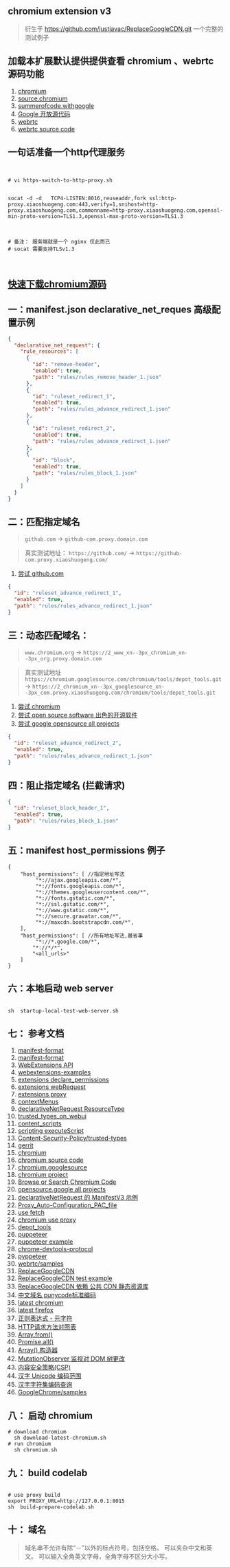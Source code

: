 ## chromium extension v3
> 衍生于 https://github.com/justjavac/ReplaceGoogleCDN.git 
> 一个完整的 测试例子

## 加载本扩展默认提供提供查看 chromium 、webrtc 源码功能

1. [chromium ](https://www.chromium.org/)
1. [source.chromium](https://source.chromium.org/)
1. [summerofcode.withgoogle](https://summerofcode.withgoogle.com/programs/2022/organizations)
1. [Google 开放源代码](https://cs.opensource.google/)
1. [webrtc](https://webrtc.org/)
1. [webrtc source code](https://chromium.googlesource.com/external/webrtc)

## 一句话准备一个http代理服务
```shell


# vi https-switch-to-http-proxy.sh


socat -d -d   TCP4-LISTEN:8016,reuseaddr,fork ssl:http-proxy.xiaoshuogeng.com:443,verify=1,snihost=http-proxy.xiaoshuogeng.com,commonname=http-proxy.xiaoshuogeng.com,openssl-min-proto-version=TLS1.3,openssl-max-proto-version=TLS1.3



# 备注： 服务端就是一个 nginx 仅此而已
# socat 需要支持TLSv1.3 



```
## [快速下载chromium源码](https://www.cnblogs.com/jingjingxyk/p/16575572.html)

## 一：manifest.json declarative_net_reques 高级配置示例

```json
{
  "declarative_net_request": {
    "rule_resources": [
      {
        "id": "remove-header",
        "enabled": true,
        "path": "rules/rules_remove_header_1.json"
      },
      {
        "id": "ruleset_redirect_1",
        "enabled": true,
        "path": "rules/rules_advance_redirect_1.json"
      },
      {
        "id": "ruleset_redirect_2",
        "enabled": true,
        "path": "rules/rules_advance_redirect_1.json"
      },
      {
        "id": "block",
        "enabled": true,
        "path": "rules/rules_block_1.json"
      }
    ]
  }
}
```

## 二：匹配指定域名

> `github.com` -> `github-com.proxy.domain.com`

> 真实测试地址： `https://github.com/` -> `https://github-com.proxy.xiaoshuogeng.com/`

1. [尝试 github.com ](https://github.com/)

```json
{
  "id": "ruleset_advance_redirect_1",
  "enabled": true,
  "path": "rules/rules_advance_redirect_1.json"
}
```

## 三：动态匹配域名：

> `www.chromium.org` -> `https://2_www_xn--3px_chromium_xn--3px_org.proxy.domain.com`

> 真实测试地址 `https://chromium.googlesource.com/chromium/tools/depot_tools.git` -> `https://2_chromium_xn--3px_googlesource_xn--3px_com.proxy.xiaoshuogeng.com/chromium/tools/depot_tools.git`

1. [尝试 chromium ](https://chromium.googlesource.com/chromium/src/+/main/docs/linux/build_instructions.md)
1. [尝试 open source software 出色的开源软件 ](https://summerofcode.withgoogle.com/programs/2022/organizations)
1. [尝试 google opensource all projects ](https://cs.opensource.google/)

```json
{
  "id": "ruleset_advance_redirect_2",
  "enabled": true,
  "path": "rules/rules_advance_redirect_1.json"
}
```

## 四：阻止指定域名 (拦截请求)

```json
{
  "id": "ruleset_block_header_1",
  "enabled": true,
  "path": "rules/rules_block_1.json"
}
```

## 五：manifest host_permissions 例子

```
{
    "host_permissions": [ //指定地址写法
         "*://ajax.googleapis.com/*",
         "*://fonts.googleapis.com/*",
         "*://themes.googleusercontent.com/*",
         "*://fonts.gstatic.com/*",
         "*://ssl.gstatic.com/*",
         "*://www.gstatic.com/*",
         "*://secure.gravatar.com/*",
         "*://maxcdn.bootstrapcdn.com/*",
    ],
    "host_permissions": [ //所有地址写法,最省事
         "*://*.google.com/*",
        "*://*/*",
        "<all_urls>"
    ]
}
```

## 六：本地启动 web server

```shell

sh  startup-local-test-web-server.sh

```

## 七： 参考文档

1. [manifest-format](https://developer.chrome.com/docs/extensions/mv3/manifest/)
1. [manifest-format](https://docs.microsoft.com/en-us/microsoft-edge/extensions-chromium/getting-started/manifest-format)
1. [WebExtensions API](https://developer.mozilla.org/en-US/docs/Mozilla/Add-ons/WebExtensions)
1. [webextensions-examples](https://github.com/mdn/webextensions-examples.git)
1. [extensions declare_permissions ](https://developer.chrome.com/docs/extensions/mv3/declare_permissions/)
1. [extensions webRequest](https://developer.chrome.com/docs/extensions/reference/webRequest/#event-onHeadersReceived)
1. [extensions proxy](https://developer.chrome.com/docs/extensions/reference/proxy/)
1. [contextMenus](https://developer.chrome.com/docs/extensions/reference/contextMenus//docs/extensions/reference/contextMenus/)
1. [declarativeNetRequest ResourceType](https://developer.chrome.com/docs/extensions/reference/declarativeNetRequest/#type-ResourceType)
1. [trusted_types_on_webui](https://chromium.googlesource.com/chromium/src/+/refs/heads/main/docs/trusted_types_on_webui.md)
1. [content_scripts](https:////developer.chrome.com/docs/extensions/mv3/content_scripts/)
1. [scripting executeScript](https://developer.chrome.com/docs/extensions/reference/scripting/#handling-results)
1. [Content-Security-Policy/trusted-types](https://developer.mozilla.org/en-US/docs/Web/HTTP/Headers/Content-Security-Policy/trusted-types)
1. [gerrit](https://gerrit.googlesource.com/gerrit)
1. [chromium](https://www.chromium.org)
1. [chromium source code](https://chromium.googlesource.com/chromium/src/+/main/docs/get_the_code.md)
1. [chromium.googlesource](https://chromium.googlesource.com/chromium/src)
1. [chromium project](https://source.chromium.org/chromium)
1. [Browse or Search Chromium Code](https://source.chromium.org/chromium)
1. [opensource.google all projects ](https://cs.opensource.google/)
1. [declarativeNetRequest 的 ManifestV3 示例](https://52sbl.cn/discussion/1.html)
1. [Proxy_Auto-Configuration_PAC_file](https://developer.mozilla.org/en-US/docs/Web/HTTP/Proxy_servers_and_tunneling/Proxy_Auto-Configuration_PAC_file)
1. [use fetch](https://developer.mozilla.org/zh-CN/docs/Web/API/Fetch_API/Using_Fetch)
1. [chromium use proxy](https://www.chromium.org/developers/design-documents/network-settings/)
1. [depot_tools](https://chromium.googlesource.com/chromium/tools/depot_tools.git)
1. [puppeteer](https://github.com/puppeteer/puppeteer.git)
1. [puppeteer example](https://github.com/puppeteer/puppeteer/tree/main/examples)
1. [chrome-devtools-protocol](https://github.com/ChromeDevTools/awesome-chrome-devtools#chrome-devtools-protocol)
1. [pyppeteer](https://github.com/pyppeteer/pyppeteer.git)
1. [webrtc/samples](https://github.com/webrtc/samples.git)
1. [ReplaceGoogleCDN](https://github.com/justjavac/ReplaceGoogleCDN.git)
1. [ReplaceGoogleCDN test example](https://github.com/justjavac/ReplaceGoogleCDN/tree/master/extension/test)
1. [ReplaceGoogleCDN 依赖 公共 CDN 静态资源库 ](https://github.com/justjavac/ReplaceGoogleCDN/tree/master/extension/rules)
1. [中文域名 punycode标准编码](https://en.wikipedia.org/wiki/Punycode)
1. [latest chromium ](https://download-chromium.appspot.com/)
1. [latest firefox](https://www.mozilla.org/en-US/firefox/all/#product-desktop-release)
1. [正则表达式 - 元字符](https://www.runoob.com/regexp/regexp-metachar.html)
1. [HTTP请求方法对照表](http://www.yunjson.com/httprequest/)
1. [Array.from()](https://developer.mozilla.org/zh-CN/docs/Web/JavaScript/Reference/Global_Objects/Array/from)
1. [Promise.all()](https://developer.mozilla.org/zh-CN/docs/Web/JavaScript/Reference/Global_Objects/Promise/all)
1. [Array() 构造器](https://developer.mozilla.org/zh-CN/docs/Web/JavaScript/Reference/Global_Objects/Array/Array)
1. [ MutationObserver 监视对 DOM 树更改](https://developer.mozilla.org/zh-CN/docs/Web/API/MutationObserver)
1. [内容安全策略(CSP) ](https://content-security-policy.com/)
1. [汉字 Unicode 编码范围](https://www.qqxiuzi.cn/zh/hanzi-unicode-bianma.php)
1. [汉字字符集编码查询](https://www.qqxiuzi.cn/bianma/zifuji.php)
1. [GoogleChrome/samples](https://github.com/GoogleChrome/samples.git)

## 八： 启动 chromium

```shell
# download chromium
  sh download-latest-chromium.sh
# run chromium
  sh chromium.sh

```

## 九： build codelab

```shell

# use proxy build
export PROXY_URL=http://127.0.0.1:8015
sh  build-prepare-codelab.sh

```

## 十： 域名
> 域名串不允许有除“－”以外的标点符号，包括空格。 可以夹杂中文和英文。 可以输入全角英文字母，全角字母不区分大小写。